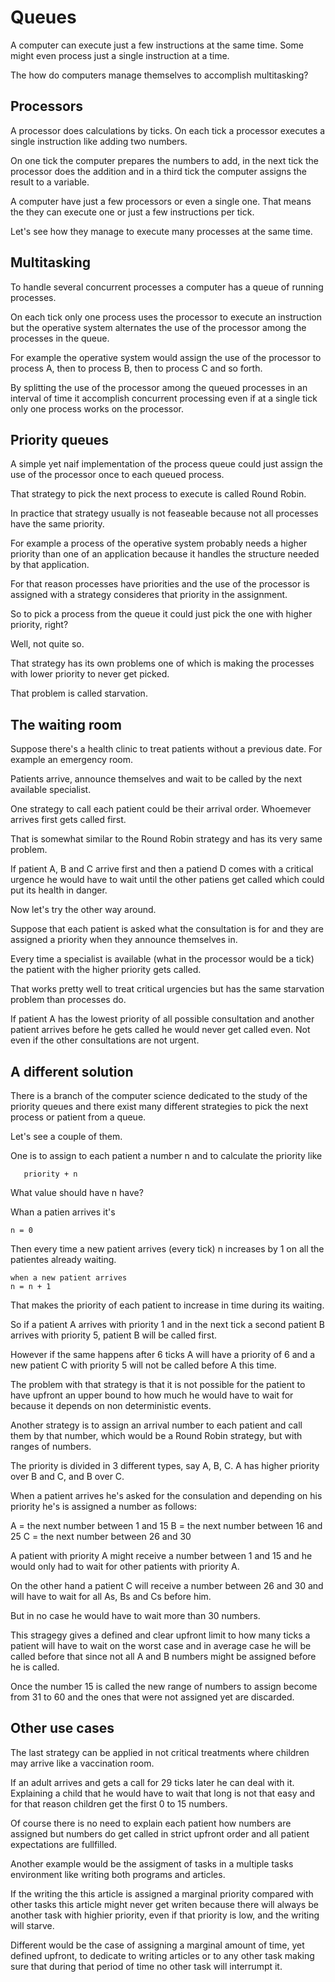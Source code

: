 # Queues

A computer can execute just a few instructions at the same time. Some might even process just a single instruction at a time.

The how do computers manage themselves to accomplish multitasking?

## Processors

A processor does calculations by ticks. On each tick a processor executes a single instruction like adding two numbers.

On one tick the computer prepares the numbers to add, in the next tick the processor does the addition and in a third tick the computer assigns the result to a variable.

A computer have just a few processors or even a single one. That means the they can execute one or just a few instructions per tick.

Let's see how they manage to execute many processes at the same time.

## Multitasking

To handle several concurrent processes a computer has a queue of running processes.

On each tick only one process uses the processor to execute an instruction but the operative system alternates the use of the processor among the processes in the queue.

For example the operative system would assign the use of the processor to process A, then to process B, then to process C and so forth.

By splitting the use of the processor among the queued processes in an interval of time it accomplish concurrent processing even if at a single tick only one process works on the processor.


## Priority queues

A simple yet naif implementation of the process queue could just assign the use of the processor once to each queued process.

That strategy to pick the next process to execute is called Round Robin.

In practice that strategy usually is not feaseable because not all processes have the same priority.

For example a process of the operative system probably needs a higher priority than one of an application because it handles the structure needed by that application.

For that reason processes have priorities and the use of the processor is assigned with a strategy consideres that priority in the assignment.

So to pick a process from the queue it could just pick the one with higher priority, right?

Well, not quite so.

That strategy has its own problems one of which is making the processes with lower priority to never get picked.

That problem is called starvation.

## The waiting room

Suppose there's a health clinic to treat patients without a previous date. For example an emergency room.

Patients arrive, announce themselves and wait to be called by the next available specialist.

One strategy to call each patient could be their arrival order. Whoemever arrives first gets called first.

That is somewhat similar to the Round Robin strategy and has its very same problem.

If patient A, B and C arrive first and then a patiend D comes with a critical urgence he would have to wait until the other patiens get called which could put its health in danger.

Now let's try the other way around.

Suppose that each patient is asked what the consultation is for and they are assigned a priority when they announce themselves in.

Every time a specialist is available (what in the processor would be a tick) the patient with the higher priority gets called.

That works pretty well to treat critical urgencies but has the same starvation problem than processes do.

If patient A has the lowest priority of all possible consultation and another patient arrives before he gets called he would never get called even. Not even if the other consultations are not urgent.

## A different solution

There is a branch of the computer science dedicated to the study of the priority queues and there exist many different strategies to pick the next process or patient from a queue.

Let's see a couple of them.

One is to assign to each patient a number n and to calculate the priority like

```
   priority + n
```

What value should have n have?

Whan a patien arrives it's

```
n = 0
```

Then every time a new patient arrives (every tick) n increases by 1 on all the patientes already waiting.

```
when a new patient arrives
n = n + 1
```

That makes the priority of each patient to increase in time during its waiting.

So if a patient A arrives with priority 1 and in the next tick a second patient B arrives with priority 5, patient B will be called first.

However if the same happens after 6 ticks A will have a priority of 6 and a new patient C with priority 5 will not be called before A this time.

The problem with that strategy is that it is not possible for the patient to have upfront an upper bound to how much he would have to wait for because it depends on non deterministic events.

Another strategy is to assign an arrival number to each patient and call them by that number, which would be a Round Robin strategy, but with ranges of numbers.

The priority is divided in 3 different types, say A, B, C. A has higher priority over B and C, and B over C.

When a patient arrives he's asked for the consulation and depending on his priority he's is assigned a number as follows:

A = the next number between 1 and 15
B = the next number between 16 and 25
C = the next number between 26 and 30

A patient with priority A might receive a number between 1 and 15 and he would only had to wait for other patients with priority A.

On the other hand a patient C will receive a number between 26 and 30 and will have to wait for all As, Bs and Cs before him.

But in no case he would have to wait more than 30 numbers.

This stragegy gives a defined and clear upfront limit to how many ticks a patient will have to wait on the worst case and in average case he will be called before that since not all A and B numbers might be assigned before he is called.

Once the number 15 is called the new range of numbers to assign become from 31 to 60 and the ones that were not assigned yet are discarded.

## Other use cases

The last strategy can be applied in not critical treatments where children may arrive like a vaccination room.

If an adult arrives and gets a call for 29 ticks later he can deal with it. Explaining a child that he would have to wait that long is not that easy and for that reason children get the first 0 to 15 numbers.

Of course there is no need to explain each patient how numbers are assigned but numbers do get called in strict upfront order and all patient expectations are fullfilled.

Another example would be the assigment of tasks in a multiple tasks environment like writing both programs and articles.

If the writing the this article is assigned a marginal priority compared with other tasks this article might never get writen because there will always be another task with highier priority, even if that priority is low, and the writing will starve.

Different would be the case of assigning a marginal amount of time, yet defined upfront, to dedicate to writing articles or to any other task making sure that during that period of time no other task will interrumpt it.
